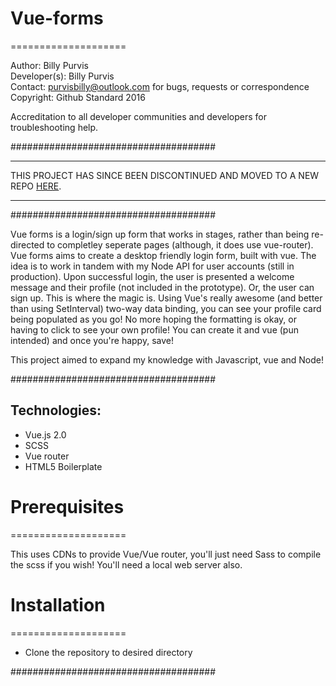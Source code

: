 # Vue-forms
====================

Author: Billy Purvis <br>
Developer(s): Billy Purvis <br>
Contact: purvisbilly@outlook.com for bugs, requests or correspondence <br>
Copyright: Github Standard 2016 <br>

Accreditation to all developer communities and developers for troubleshooting help. <br>

#####################################

*********************

THIS PROJECT HAS SINCE BEEN DISCONTINUED AND MOVED TO A NEW REPO [HERE](https://github.com/BillyPurvis/Vue-Forms-Webpack).

**********************

#####################################
 
Vue forms is a login/sign up form that works in stages, rather than being re-directed to completley seperate pages (although, it does use vue-router). Vue forms aims to create a desktop friendly 
login form, built with vue. The idea is to work in tandem with my Node API for user accounts (still in production). Upon successful login, the user is presented a welcome message and their profile 
(not included in the prototype). Or, the user can sign up. This is where the magic is. Using Vue's really awesome (and better than using SetInterval) two-way data binding, you can see
your profile card being populated as you go! No more hoping the formatting is okay, or having to click to see your own profile! You can create it and vue (pun intended) and once you're happy, save!

This project aimed to expand my knowledge with Javascript, vue and Node!

#####################################

Technologies: 
--------------

- Vue.js 2.0
- SCSS
- Vue router
- HTML5 Boilerplate

# Prerequisites
====================

This uses CDNs to provide Vue/Vue router, you'll just need Sass to compile the scss if you wish! You'll need a local web server also.  

# Installation
====================

- Clone the repository to desired directory

#####################################
